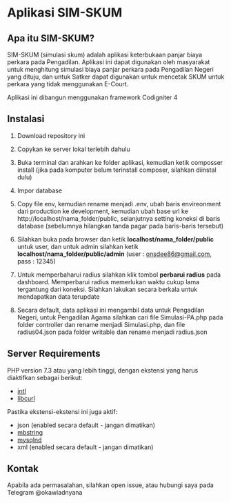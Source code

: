 # Aplikasi SIM-SKUM

## Apa itu SIM-SKUM?

SIM-SKUM (simulasi skum) adalah aplikasi keterbukaan panjar biaya perkara pada Pengadilan. Aplikasi ini dapat digunakan oleh masyarakat untuk menghitung simulasi biaya panjar perkara pada Pengadilan Negeri yang dituju, dan untuk Satker dapat digunakan untuk mencetak SKUM untuk perkara yang tidak menggunakan E-Court.

Aplikasi ini dibangun menggunakan framework Codigniter 4

## Instalasi

1. Download repository ini

2. Copykan ke server lokal terlebih dahulu

3. Buka terminal dan arahkan ke folder aplikasi, kemudian ketik composser install (jika pada komputer belum terinstall composer, silahkan diinstal dulu)

4. Impor database

5. Copy file env, kemudian rename menjadi .env, ubah baris envireonment dari production ke development, kemudian ubah base url ke http://localhost/nama_folder/public, selanjutnya setting koneksi di baris database (sebelumnya hilangkan tanda pagar pada baris-baris tersebut)

6. Silahkan buka pada browser dan ketik **localhost/nama_folder/public** untuk user, dan untuk admin silahkan ketik **localhost/nama_folder/public/admin** (user : onsdee86@gmail.com, pass : 12345)

7. Untuk memperbaharui radius silahkan klik tombol **perbarui radius** pada dashboard. Memperbarui radius memerlukan waktu cukup lama tergantung dari koneksi. Silahkan lakukan secara berkala untuk mendapatkan data terupdate

8. Secara default, data aplikasi ini mengambil data untuk Pengadilan Negeri, untuk Pengadilan Agama silahkan cari file Simulasi-PA.php pada folder controller dan rename menjadi Simulasi.php, dan file radius04.json pada folder writable dan rename menjadi radius.json


## Server Requirements

PHP version 7.3 atau yang lebih tinggi, dengan ekstensi yang harus diaktifkan sebagai berikut:

- [intl](http://php.net/manual/en/intl.requirements.php)
- [libcurl](http://php.net/manual/en/curl.requirements.php) 

Pastika ekstensi-ekstensi ini juga aktif:

- json (enabled secara default - jangan dimatikan)
- [mbstring](http://php.net/manual/en/mbstring.installation.php)
- [mysqlnd](http://php.net/manual/en/mysqlnd.install.php)
- xml (enabled secara default - jangan dimatikan)

## Kontak

Apabila ada permasalahan, silahkan open issue, atau hubungi saya pada Telegram @okawiadnyana
